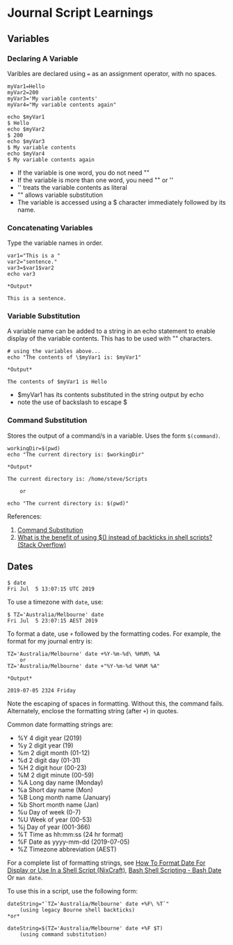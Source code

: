 # Journal Script Learnings

## Variables

### Declaring A Variable

Varibles are declared using `=` as an assignment operator, with no spaces.

```
myVar1=Hello
myVar2=200
myVar3='My variable contents'
myVar4="My variable contents again"

echo $myVar1
$ Hello
echo $myVar2
$ 200
echo $myVar3
$ My variable contents
echo $myVar4
$ My variable contents again
```

- If the variable is one word, you do not need ""
- If the variable is more than one word, you need "" or ''
- '' treats the variable contents as literal
- "" allows variable substitution
- The variable is accessed using a $ character immediately followed by its name.

### Concatenating Variables

Type the variable names in order.

```
var1="This is a "
var2="sentence."
var3=$var1$var2
echo var3

*Output*

This is a sentence.
```
### Variable Substitution

A variable name can be added to a string in an echo statement to enable display of the variable contents. This has to be used with "" characters.

```
# using the variables above...
echo "The contents of \$myVar1 is: $myVar1"

*Output*

The contents of $myVar1 is Hello
```

- $myVar1 has its contents substituted in the string output by echo
- note the use of backslash to escape $

### Command Substitution

Stores the output of a command/s in a variable. Uses the form `$(command)`.


```
workingDir=$(pwd)
echo "The current directory is: $workingDir"

*Output*

The current directory is: /home/steve/Scripts

	or

echo "The current directory is: $(pwd)"
```

References:

1. [Command Substitution](http://mywiki.wooledge.org/CommandSubstitution)  
2. [What is the benefit of using $() instead of backticks in shell scripts? (Stack Overflow)](https://stackoverflow.com/questions/9449778/what-is-the-benefit-of-using-instead-of-backticks-in-shell-scripts<Paste>)


## Dates


```
$ date
Fri Jul  5 13:07:15 UTC 2019
```

To use a timezone with `date`, use:

```
$ TZ='Australia/Melbourne' date
Fri Jul  5 23:07:15 AEST 2019
```

To format a date, use `+` followed by the formatting codes. For example, the format for my journal entry is:

```
TZ='Australia/Melbourne' date +%Y-%m-%d\ %H%M\ %A
	or
TZ='Australia/Melbourne' date +"%Y-%m-%d %H%M %A"

*Output*

2019-07-05 2324 Friday
```

Note the escaping of spaces in formatting. Without this, the command fails. Alternately, enclose the formatting string (after `+`) in quotes.

Common date formatting strings are:

- %Y	4 digit year (2019)
- %y	2 digit year (19)
- %m	2 digit month (01-12)
- %d	2 digit day (01-31)
- %H	2 digit hour (00-23)
- %M	2 digit minute (00-59)
- %A	Long day name (Monday)
- %a	Short day name (Mon)
- %B	Long month name (January)
- %b	Short month name (Jan)
- %u	Day of week (0-7)
- %U	Week of year (00-53)
- %j	Day of year (001-366)
- %T	Time as hh:mm:ss (24 hr format)
- %F	Date as yyyy-mm-dd (2019-07-05)
- %Z	Timezone abbreviation (AEST)

For a complete list of formatting strings, see [How To Format Date For Display or Use In a Shell Script (NixCraft)](https://www.cyberciti.biz/faq/linux-unix-formatting-dates-for-display/), [Bash Shell Scripting - Bash Date](https://www.tutorialkart.com/bash-shell-scripting/bash-date-format-options-examples/) Or `man date`.

To use this in a script, use the following form:

```
dateString="`TZ='Australia/Melbourne' date +%F\ %T`"
	(using legacy Bourne shell backticks)
*or*

dateString=$(TZ='Australia/Melbourne' date +%F $T)
	(using command substitution)
```




